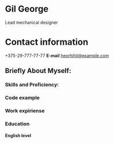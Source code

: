 # Gil George
Lead mechanical designer
# Contact information

+375-29-777-77-77
**E-mail** heorhihil@example.com

## Briefly About Myself:


### Skills and Proficiency:

### Code example

### Work expiriense

### Education


#### English level
